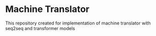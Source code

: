 # Machine Translator
This repository created for implementation of machine translator with seq2seq and transformer models
